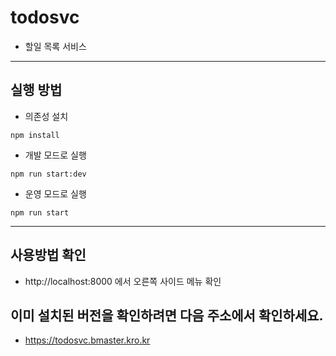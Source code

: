 # todosvc 
* 할일 목록 서비스
---------------------------------------
## 실행 방법
* 의존성 설치
~~~
npm install
~~~
* 개발 모드로 실행
~~~
npm run start:dev
~~~
* 운영 모드로 실행
~~~
npm run start
~~~
----------------------------------------

## 사용방법 확인
* http://localhost:8000 에서 오른쪽 사이드 메뉴 확인

## 이미 설치된 버전을 확인하려면 다음 주소에서 확인하세요.
* https://todosvc.bmaster.kro.kr

